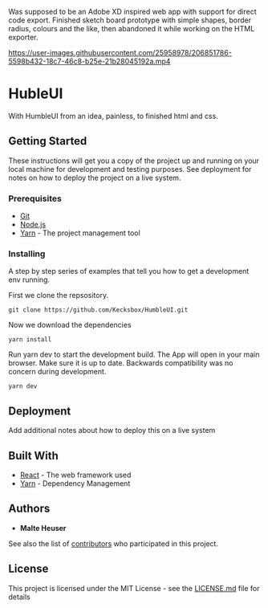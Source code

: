 Was supposed to be an Adobe XD inspired web app with support for direct code export. Finished sketch board prototype with simple shapes, border radius, colours and the like, then abandoned it while working on the HTML exporter.




https://user-images.githubusercontent.com/25958978/206851786-5598b432-18c7-46c8-b25e-21b28045192a.mp4




# HubleUI

With HumbleUI from an idea, painless, to finished html and css.

## Getting Started

These instructions will get you a copy of the project up and running on your local machine for development and testing purposes. See deployment for notes on how to deploy the project on a live system.

### Prerequisites

* [Git](https://git-scm.com/download/)
* [Node.js](https://nodejs.org/)
* [Yarn](https://yarnpkg.com/lang/en/docs/install/) - The project management tool

### Installing

A step by step series of examples that tell you how to get a development env running.

First we clone the repsository.

```
git clone https://github.com/Kecksbox/HumbleUI.git
```

Now we download the dependencies

```
yarn install
```

Run yarn dev to start the development build.
The App will open in your main browser.
Make sure it is up to date. Backwards compatibility was no concern during development.

```
yarn dev
```

## Deployment

Add additional notes about how to deploy this on a live system

## Built With

* [React](https://reactjs.org/docs/) - The web framework used
* [Yarn](https://yarnpkg.com/en/docs/) - Dependency Management

## Authors

* **Malte Heuser**

See also the list of [contributors](https://github.com/your/project/contributors) who participated in this project.

## License

This project is licensed under the MIT License - see the [LICENSE.md](LICENSE.md) file for details 
